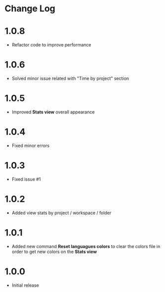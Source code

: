 # Change Log

# 1.0.8

- Refactor code to improve performance

# 1.0.6

- Solved minor issue related with "Time by project" section

# 1.0.5

- Improved **Stats view** overall appearance

# 1.0.4

- Fixed minor errors

# 1.0.3

- Fixed issue #1

# 1.0.2

- Added view stats by project / workspace / folder

# 1.0.1

- Added new command **Reset languagues colors** to clear the colors file in order to get new colors on the **Stats view**


# 1.0.0

- Initial release